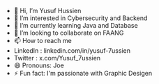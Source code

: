 - 👋 Hi, I’m Yusuf Hussien
- 👀 I’m interested in Cybersecurity and Backend
- 🌱 I’m currently learning Java and Database
- 💞️ I’m looking to collaborate on FAANG
- 📫 How to reach me
- LinkedIn : linkedin.com/in/yusuf-7ussien
- Twitter : x.com/Yusuf_7ussien
- 😄 Pronouns: Joe
- ⚡ Fun fact: I'm passionate with Graphic Desigen

